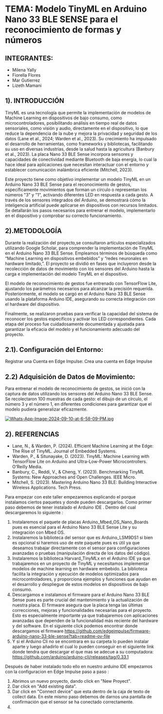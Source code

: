 # TEMA: Modelo TinyML en Arduino Nano 33 BLE SENSE para el reconocimiento de formas y números 

## INTEGRANTES: 
* Milena Yally
* Fiorella Flores
* Mar Gutierrez
* Lizeth Mamani
  
## 1). INTRODUCCIÓN

TinyML es una tecnología que permite la implementación de modelos de Machine Learning en dispositivos de bajo consumo, como microcontroladores, posibilitando análisis en tiempo real de datos sensoriales, como visión y audio, directamente en el dispositivo, lo que reduce la dependencia de la nube y mejora la privacidad y seguridad de los datos (Lane et al., 2024; Warden et al., 2023). Su crecimiento ha impulsado el desarrollo de herramientas, como frameworks y bibliotecas, facilitando su uso en diversas industrias, desde la salud hasta la agricultura (Banbury et al., 2023).
La placa Nano 33 BLE Sense incorpora sensores y capacidades de conectividad mediante Bluetooth de baja energía, lo cual la hace ideal para aplicaciones que necesitan interactuar con el entorno y establecer comunicación inalámbrica eficiente (Mitchell, 2023).

Este proyecto tiene como objetivo implementar un modelo TinyML en un Arduino Nano 33 BLE Sense para el reconocimiento de gestos, específicamente movimientos que forman un círculo o representan los números "3" y "1", activando diferentes LED en respuesta a cada gesto. A través de los sensores integrados del Arduino, se demostrará cómo la inteligencia artificial puede aplicarse en dispositivos con recursos limitados. Se detallarán los pasos necesarios para entrenar el modelo, implementarlo en el dispositivo y comprobar su correcto funcionamiento.

## 2).METODOLOGÍA 
Durante la realización del proyecto,se consultaron artículos especializados utilizando Google Scholar, para comprender la implementación de TinyML en el Arduino Nano 33 BLE Sense. Empleamos términos de búsqueda como “Machine Learning en dispositivos embebidos” y “redes neuronales en hardware limitado,”. El proyecto se dividió en fases que incluyeron desde la recolección de datos de movimiento con los sensores del Arduino hasta la carga e implementación del modelo TinyML en el dispositivo.

El modelo de reconocimiento de gestos fue entrenado con TensorFlow Lite, ajustando los parámetros necesarios para alcanzar la precisión requerida. Posteriormente, el modelo se cargó en el Arduino Nano 33 BLE Sense usando la plataforma Arduino IDE, asegurando su correcta integración con el hardware del dispositivo.

Finalmente, se realizaron pruebas para verificar la capacidad del sistema de reconocer los gestos específicos y activar los LED correspondientes. Cada etapa del proceso fue cuidadosamente documentada y ajustada para garantizar la eficacia del modelo y el funcionamiento adecuado del proyecto.


## 2.1). Configuración del Entorno:

Registrar una Cuenta en Edge Impulse: Crea una cuenta en Edge Impulse

## 2.2) Adquisición de Datos de Movimiento: 

Para entrenar el modelo de reconocimiento de gestos, se inició con la captura de datos utilizando los sensores del Arduino Nano 33 BLE Sense. Se recolectaron 100 muestras de cada gesto: el dibujo de un círculo, el número 3 y el número 1, en diferentes condiciones para garantizar que el modelo pudiera generalizar eficazmente.

[![Whats-App-Image-2024-09-10-at-6-58-09-PM.jpg](https://i.postimg.cc/qMc1W0z8/Whats-App-Image-2024-09-10-at-6-58-09-PM.jpg)](https://postimg.cc/TpwjWzjw)



## 2). REFERENCIAS

* Lane, N., & Warden, P. (2024). Efficient Machine Learning at the Edge: The Rise of TinyML. Journal of Embedded Systems.
* Warden, P., & Situnayake, D. (2023). TinyML: Machine Learning with TensorFlow Lite on Arduino and Ultra-Low-Power Microcontrollers. O'Reilly Media.
* Banbury, C., Reddi, V., & Cheng, Y. (2023). Benchmarking TinyML Systems: New Approaches and Open Challenges. IEEE Micro.
* Mitchell, S. (2023). Mastering Arduino Nano 33 BLE: Building Interactive Wireless Applications. Tech Press.



Para empezar con este taller empezaremos explicando el porque instalamos ciertos paquetes y donde pueden descargarlos.
Como primer paso debemos de tener instalado el Arduino IDE .
Dentro del cual descargaremos lo siguiente : 
1. Instalaremos el paquete de placas Arduino_Mbed_OS_Nano_Boards pues es esencial para el Arduino Nano 33 BLE Sense Lite y su integración con Mbed OS.
2. Instalaremos la biblioteca del sensor que es Arduino_LSM9DS1 si bien es opcional si haremos uso de este paquete pues es útil ya que deseamos trabajar directamente con el sensor para configuraciones avanzadas o pruebas (manipulación directa de los datos del código).
3. Instalaremos la biblioteca Harvard_TinyMLx en el Arduino IDE ya que trabajaremos en un proyecto de TinyML y necesitamos implementar modelos de machine learning en hardware embebido. La biblioteca facilita la integración y ejecución de modelos optimizados para microcontroladores, y proporciona ejemplos y funciones que ayudan en el desarrollo y despliegue de estos modelos en dispositivos de bajo consumo.
4. Descargamos e instalamos el firmware para el Arduino Nano 33 BLE Sense pues es parte crucial del mantenimiento y la actualización de nuestra placa. El firmware asegura que la placa tenga las últimas correcciones, mejoras y funcionalidades necesarias para el proyecto. Esto es especialmente importante ya que trabajaremos con aplicaciones avanzadas que dependen de la funcionalidad más reciente del hardware y del software. En el siguiente click podemos encontrar donde descargamos el firmware https://github.com/edgeimpulse/firmware-arduino-nano-33-ble-sense?tab=readme-ov-file
5. Y si el Arduino Cli no se encontrara en su carpeta lo pueden instalar aparte y luego añadirlo el cual lo pueden conseguir en el siguiente link donde tendra que descargar el que mas se adecue a su computadora: https://github.com/arduino/arduino-cli/releases/tag/0.33.1
   

Después de haber instalado todo ello en nuestro arduino IDE empezamos con la configuracion en Edge Impulse paso a paso :
1. Abrimos un nuevo proyecto, dando click en "New Proyect".
2. Dar click en "Add existing data".
3. Dar click en "Connect device" que esta dentro de la caja de texto de collect data. En este mismo paso debemos de darnos una pantalla de confirmación que el sensor se ha conectado correctamente.
4. 

